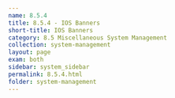 ```yaml
---
name: 8.5.4
title: 8.5.4 - IOS Banners
short-title: IOS Banners
category: 8.5 Miscellaneous System Management
collection: system-management
layout: page
exam: both
sidebar: system_sidebar
permalink: 8.5.4.html
folder: system-management
---
```


